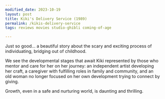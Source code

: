 ```yaml
---
modified_date: 2023-10-19
layout: post
title: Kiki's Delivery Service (1989)
permalink: /kikis-delivery-service
tags: reviews movies studio-ghibli coming-of-age

---
```


Just so good... a beautiful story about the scary and exciting process of individuating, bridging out of childhood.
<!--more-->
We see the developmental stages that await Kiki represented by those who mentor and care for her on her journey: an independent artist developing her craft, a caregiver with fulfilling roles in family and community, and an old woman no longer focused on her own development trying to connect by giving.

Growth, even in a safe and nurturing world, is daunting and thrilling.